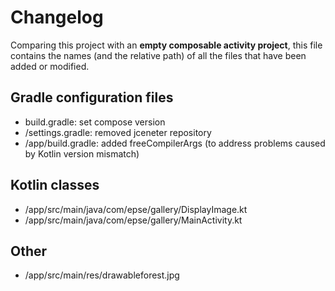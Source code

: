 # Changelog

Comparing this project with an **empty composable activity project**,
this file contains the names (and the relative path) of all the files that have been added or
modified.

## Gradle configuration files
* build.gradle: set compose version
* /settings.gradle: removed jceneter repository
* /app/build.gradle: added freeCompilerArgs (to address problems caused by Kotlin version mismatch)

## Kotlin classes 
* /app/src/main/java/com/epse/gallery/DisplayImage.kt
* /app/src/main/java/com/epse/gallery/MainActivity.kt

## Other
* /app/src/main/res/drawableforest.jpg
